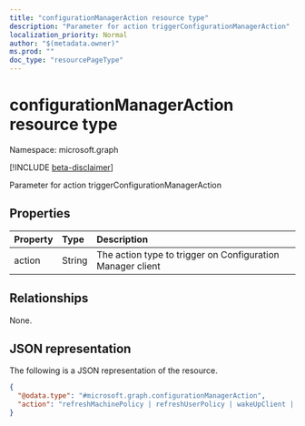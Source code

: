 ```yaml
---
title: "configurationManagerAction resource type"
description: "Parameter for action triggerConfigurationManagerAction"
localization_priority: Normal
author: "$(metadata.owner)"
ms.prod: ""
doc_type: "resourcePageType"
---
```


# configurationManagerAction resource type

Namespace: microsoft.graph

[!INCLUDE [beta-disclaimer](../../includes/beta-disclaimer.md)]

Parameter for action triggerConfigurationManagerAction

## Properties

| Property | Type   | Description                                                |
| :------- | :----- | :--------------------------------------------------------- |
| action   | String | The action type to trigger on Configuration Manager client |

## Relationships

None.

## JSON representation

The following is a JSON representation of the resource.

<!-- {
  "blockType": "resource",
  "@odata.type": "microsoft.graph.configurationManagerAction",
}
-->

```json
{
  "@odata.type": "#microsoft.graph.configurationManagerAction",
  "action": "refreshMachinePolicy | refreshUserPolicy | wakeUpClient | appEvaluation"
}
```